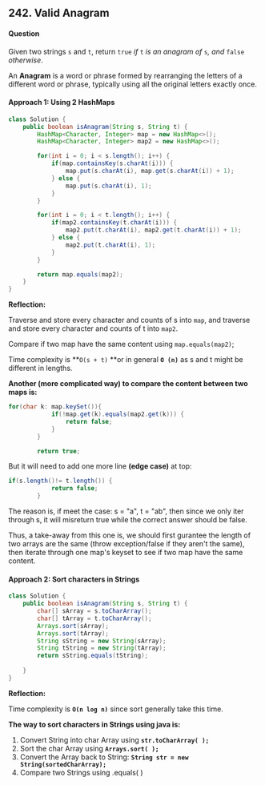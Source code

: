 ## 242. Valid Anagram

#### Question

Given two strings `s` and `t`, return `true` *if* `t` *is an anagram of* `s`*, and* `false` *otherwise*.

An **Anagram** is a word or phrase formed by rearranging the letters of a different word or phrase, typically using all the original letters exactly once.

#### Approach 1: Using 2 HashMaps

```java
class Solution {
    public boolean isAnagram(String s, String t) {
        HashMap<Character, Integer> map = new HashMap<>();
        HashMap<Character, Integer> map2 = new HashMap<>();

        for(int i = 0; i < s.length(); i++) {
            if(map.containsKey(s.charAt(i))) {
                map.put(s.charAt(i), map.get(s.charAt(i)) + 1);
            } else {
                map.put(s.charAt(i), 1);
            }
        }

        for(int i = 0; i < t.length(); i++) {
            if(map2.containsKey(t.charAt(i))) {
                map2.put(t.charAt(i), map2.get(t.charAt(i)) + 1);
            } else {
                map2.put(t.charAt(i), 1);
            }
        }

        return map.equals(map2);
    }
}
```

**Reflection:**

Traverse and store every character and counts of s into `map`, and traverse and store every character and counts of t into `map2`.

Compare if two map have the same content using `map.equals(map2)`;

Time complexity is **`O(s + t)` **or in general **`O (n)`** as s and t might be different in lengths.



**Another (more complicated way) to compare the content between two maps is:**

```java
for(char k: map.keySet()){
            if(!map.get(k).equals(map2.get(k))) {
                return false; 
            } 
        }

        return true;
```

But it will need to add one more line **(edge case)** at top:

```java
if(s.length()!= t.length()) {
            return false;
        } 
```

The reason is, if meet the case: s = "a", t = "ab", then since we only iter through s, it will misreturn true while the correct answer should be false.

Thus, a take-away from this one is, we should first gurantee the length of two arrays are the same (throw exception/false if they aren't the same), then iterate through one map's keyset to see if two map have the same content.



#### Approach 2: Sort characters in Strings

```java
class Solution {
    public boolean isAnagram(String s, String t) {
        char[] sArray = s.toCharArray();
        char[] tArray = t.toCharArray();
        Arrays.sort(sArray);
        Arrays.sort(tArray);
        String sString = new String(sArray);
        String tString = new String(tArray);
        return sString.equals(tString);
        
    }
}
```

**Reflection:**

Time complexity is **`O(n log n)`** since sort generally take this time.

**The way to sort characters in Strings using java is:**

1. Convert String into char Array using **`str.toCharArray( );`**
2. Sort the char Array using **`Arrays.sort( );`**
3. Convert the Array back to String: **`String str = new String(sortedCharArray);`**
4. Compare two Strings using .equals( )


